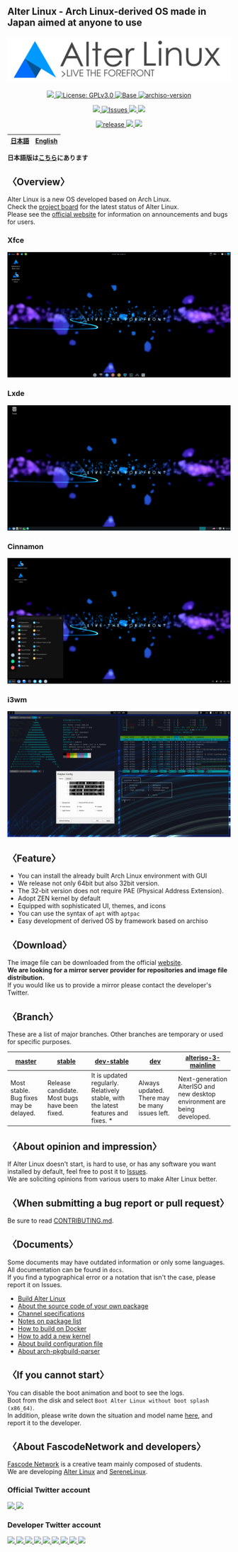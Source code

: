 <h2>Alter Linux - Arch Linux-derived OS made in Japan aimed at anyone to use</h2>

<p align="center">
    <img src="../images/logo/color-black-catchcopy/AlterV6-LogowithCopy-Colored-DarkText-256px.png" alt="Alter Linux logo">
</p>
<p align="center">
    <a href="https://fascode.net/en/projects/linux/alter/">
        <img src="https://img.shields.io/badge/Maintained%3F-Yes-green?style=for-the-badge">
    </a>
    <a href="../LICENSE">
        <img src="https://img.shields.io/github/license/FascodeNet/alterlinux?style=for-the-badge" alt="License: GPLv3.0">
    </a>
    <a href="https://www.archlinux.org/">
        <img src="https://img.shields.io/badge/BASE-ArchLinux-blue?style=for-the-badge&logo=arch-linux" alt="Base">
    </a>
    <a href="https://gitlab.archlinux.org/archlinux/archiso/-/tree/v46">
        <img src="https://img.shields.io/badge/archiso--version-46--1-blue?style=for-the-badge&logo=arch-linux" alt="archiso-version">
    </a>
</p>
<p align="center">
	<a href="https://travis-ci.com/github/FascodeNet/alterlinux">
		<img src="https://img.shields.io/travis/com/FascodeNet/alterlinux?style=for-the-badge">
	</a>
	<a href="https://github.com/FascodeNet/alterlinux/issues">
		<img src="https://img.shields.io/github/issues/FascodeNet/alterlinux?color=violet&style=for-the-badge&logo=github" alt="Issues">
	</a>
	<a href="https://github.com/FascodeNet/alterlinux/stargazers">
		<img src="https://img.shields.io/github/stars/FascodeNet/alterlinux?color=yellow&style=for-the-badge&logo=github">
	</a>
	<a href="https://github.com/FascodeNet/alterlinux/network/members">
		<img src="https://img.shields.io/github/forks/FascodeNet/alterlinux?style=for-the-badge">
	</a>
</p>
<p align="center">
	<a href="https://github.com/FascodeNet/alterlinux/releases">
		<img src="https://img.shields.io/github/v/release/FascodeNet/alterlinux?color=blue&include_prereleases&style=for-the-badge" alt="release">
	</a>
	<a href="https://fascode.net/en/projects/linux/alter/downloads/">
		<img src="https://img.shields.io/github/downloads/FascodeNet/alterlinux/total?style=for-the-badge">
	</a>
	<a href="https://github.com/FascodeNet/alterlinux/commits/">
		<img src="https://img.shields.io/github/last-commit/FascodeNet/alterlinux?style=for-the-badge">
	</a>
</p>

<table>
    <thead>
        <tr>
            <th style="text-align:center">
                <a href="README_jp.md">日本語</a>
            </th>
            <th style="text-align:center">
                <a href="README.md">English</a>
            </th>
        </tr>
    </thead>
</table>

<b>
    日本語版は<a href="README_jp.md">こちら</a>にあります
</b>

<h2>〈Overview〉</h2>

Alter Linux is a new OS developed based on Arch Linux.<br>
Check the <a href="https://github.com/orgs/FascodeNet/projects/2">project board</a> for the latest status of Alter Linux.<br>
Please see the <a href="https://fascode.net/projects/linux/alter/">official website</a> for information on announcements and bugs for users.

<h3>Xfce</h3>
<img src="../images/screenshot/desktop-xfce.png" alt="screenshot">

<h3>Lxde</h3>
<img src="../images/screenshot/desktop-lxde.png" alt="screenshot">

<h3>Cinnamon</h3>
<img src="../images/screenshot/desktop-cinnamon.png" alt="screenshot">

<h3>i3wm</h3>
<img src="../images/screenshot/desktop-i3wm.png" alt="screenshot">

<h2>〈Feature〉</h2>
<ul>
    <li>You can install the already built Arch Linux environment with GUI</li>
    <li>We release not only 64bit but also 32bit version.</li>
    <li>The 32-bit version does not require PAE (Physical Address Extension).</li>
    <li>Adopt ZEN kernel by default</li>
    <li>Equipped with sophisticated UI, themes, and icons</li>
    <li>You can use the syntax of <code>apt</code> with <code>aptpac</code></li>
    <li>Easy development of derived OS by framework based on archiso</li>
</ul>

<h2>〈Download〉</h2>
The image file can be downloaded from the official <a href="https://fascode.net/projects/linux/alter/#downloads">website</a>.
<br>
<b>We are looking for a mirror server provider for repositories and image file distribution.</b>
<br>
If you would like us to provide a mirror please contact the developer's Twitter.

<h2>〈Branch〉</h2>
These are a list of major branches. Other branches are temporary or used for specific purposes.

<table>
    <thead>
        <tr>
            <th>
                <a href="https://github.com/FascodeNet/alterlinux/tree/master">master</a>
            </th>
            <th>    
                <a href="https://github.com/FascodeNet/alterlinux/tree/stable">stable</a>
            </th>
            <th>
                <a href="https://github.com/FascodeNet/alterlinux/tree/dev-stable">dev-stable</a>
            </th>
            <th>
                <a href="https://github.com/FascodeNet/alterlinux/tree/dev">dev</a>
            </th>
            <th>
                <a href="https://github.com/FascodeNet/alterlinux/tree/alteriso-3-mainline">alteriso-3-mainline</a>
            </th>
        </tr>
    </thead>
    <tbody>
        <tr>
            <td>
                Most stable. Bug fixes may be delayed.
            </td>
            <td>
                Release candidate. Most bugs have been fixed.
            </td>
            <td>
                It is updated regularly. Relatively stable, with the latest features and fixes. *
            </td>
            <td>
                Always updated. There may be many issues left.
            </td>
            <td>
                Next-generation AlterISO and new desktop environment are being developed.
            </td>
        </tr>
    </tbody>
</table>

<h2>〈About opinion and impression〉</h2>
If Alter Linux doesn't start, is hard to use, or has any software you want installed by default, feel free to post it to <a href="https://github.com/FascodeNet/alterlinux/issues">Issues</a>.<br>
We are soliciting opinions from various users to make Alter Linux better.<br>

<h2>〈When submitting a bug report or pull request〉</h2>
Be sure to read <a href="CONTRIBUTING.md">CONTRIBUTING.md</a>.

<h2>〈Documents〉</h2>
Some documents may have outdated information or only some languages.<br>
All documentation can be found in <code>docs</code>.<br>
If you find a typographical error or a notation that isn't the case, please report it on Issues.<br>
<ul>
	<li><a href="en/BUILD.md">Build Alter Linux</a></li>
	<li><a href="en/SOFTWARE.md">About the source code of your own package</a></li>
	<li><a href="en/CHANNEL.md">Channel specifications</a></li>
	<li><a href="en/PACKAGE.md">Notes on package list</a></li>
	<li><a href="en/DOCKER.md">How to build on Docker</a></li>
	<li><a href="en/KERNEL.md">How to add a new kernel</a></li>
	<li><a href="en/CONFIG.md">About build configuration file</a></li>
	<li><a href="en/arch-pkgbuild-parser.md">About arch-pkgbuild-parser</a></li>
</ul>

<h2>〈If you cannot start〉</h2>
You can disable the boot animation and boot to see the logs.<br>
Boot from the disk and select <code>Boot Alter Linux without boot splash (x86_64)</code>.<br>
In addition, please write down the situation and model name <a href="https://github.com/FascodeNet/alterlinux/issues">here</a>, and report it to the developer.

<h2>〈About FascodeNetwork and developers〉</h2>
<a href="https://fascode.net/">Fascode Network</a> is a creative team mainly composed of students.<br>
We are developing <a href="https://fascode.net/projects/linux/alter/">Alter Linux</a> and <a href="https://fascode.net/projects/linux/serene/">SereneLinux</a>.

<h3>Official Twitter account</h3>
<a href="https://twitter.com/FascodeNetwork">
    <img src="https://pbs.twimg.com/profile_images/1245716817831530497/JEkKX1XN_400x400.jpg" width="100px">
</a>
<a href="https://twitter.com/Fascode_JP">
    <img src="https://pbs.twimg.com/profile_images/1245682659231068160/Nn5tPUvB_400x400.jpg" width="100px">
</a>

<h3>Developer Twitter account</h3>
<a href="https://twitter.com/Hayao0819">
    <img src="https://avatars1.githubusercontent.com/u/32128205" width="100px">
</a>
<a href="https://twitter.com/Pixel_3a">
    <img src="https://avatars0.githubusercontent.com/u/48173871" width="100px">
</a>
<a href="https://twitter.com/YangDevJP">
    <img src="https://avatars0.githubusercontent.com/u/47053316" width="100px">
</a>
<a href="https://twitter.com/Watasuke102">
    <img src="https://avatars3.githubusercontent.com/u/36789813" width="100px">
</a>
<a href="https://twitter.com/kokkiemouse">
    <img src="https://avatars0.githubusercontent.com/u/39451248" width="100px">
</a>
<a href="https://twitter.com/stmkza">
    <img src="https://avatars2.githubusercontent.com/u/15907797" width="100px">
</a>
<a href="https://twitter.com/yamad_linuxer">
    <img src="https://avatars1.githubusercontent.com/u/45691925" width="100px">
</a>
<a href="https://twitter.com/tukutun27">
    <img src="https://pbs.twimg.com/profile_images/1278526049903497217/CGMY5KUr.jpg" width="100px">
</a>
<a href="https://twitter.com/naoko1010hh">
    <img src="https://avatars1.githubusercontent.com/u/50263013" width="100px">
</a>
